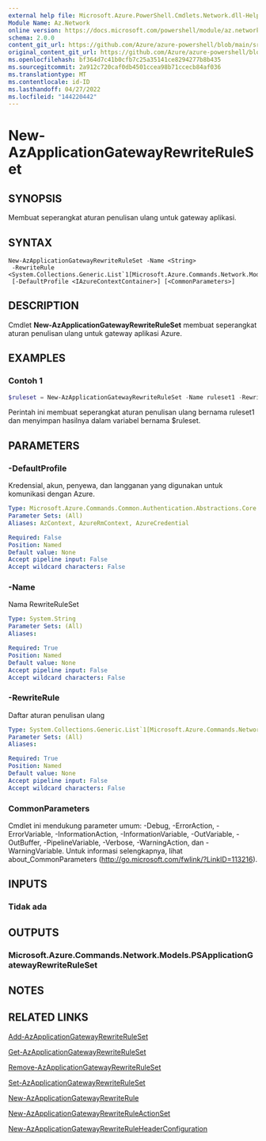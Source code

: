 ```yaml
---
external help file: Microsoft.Azure.PowerShell.Cmdlets.Network.dll-Help.xml
Module Name: Az.Network
online version: https://docs.microsoft.com/powershell/module/az.network/new-azapplicationgatewayrewriteruleset
schema: 2.0.0
content_git_url: https://github.com/Azure/azure-powershell/blob/main/src/Network/Network/help/New-AzApplicationGatewayRewriteRuleSet.md
original_content_git_url: https://github.com/Azure/azure-powershell/blob/main/src/Network/Network/help/New-AzApplicationGatewayRewriteRuleSet.md
ms.openlocfilehash: bf364d7c41b0cfb7c25a35141ce8294277b8b435
ms.sourcegitcommit: 2a912c720caf0db4501ccea98b71ccecb84af036
ms.translationtype: MT
ms.contentlocale: id-ID
ms.lasthandoff: 04/27/2022
ms.locfileid: "144220442"
---
```

# New-AzApplicationGatewayRewriteRuleSet

## SYNOPSIS
Membuat seperangkat aturan penulisan ulang untuk gateway aplikasi.

## SYNTAX

```
New-AzApplicationGatewayRewriteRuleSet -Name <String>
 -RewriteRule <System.Collections.Generic.List`1[Microsoft.Azure.Commands.Network.Models.PSApplicationGatewayRewriteRule]>
 [-DefaultProfile <IAzureContextContainer>] [<CommonParameters>]
```

## DESCRIPTION
Cmdlet **New-AzApplicationGatewayRewriteRuleSet** membuat seperangkat aturan penulisan ulang untuk gateway aplikasi Azure.

## EXAMPLES

### Contoh 1
```powershell
$ruleset = New-AzApplicationGatewayRewriteRuleSet -Name ruleset1 -RewriteRule $rule
```

Perintah ini membuat seperangkat aturan penulisan ulang bernama ruleset1 dan menyimpan hasilnya dalam variabel bernama $ruleset.

## PARAMETERS

### -DefaultProfile
Kredensial, akun, penyewa, dan langganan yang digunakan untuk komunikasi dengan Azure.

```yaml
Type: Microsoft.Azure.Commands.Common.Authentication.Abstractions.Core.IAzureContextContainer
Parameter Sets: (All)
Aliases: AzContext, AzureRmContext, AzureCredential

Required: False
Position: Named
Default value: None
Accept pipeline input: False
Accept wildcard characters: False
```

### -Name
Nama RewriteRuleSet

```yaml
Type: System.String
Parameter Sets: (All)
Aliases:

Required: True
Position: Named
Default value: None
Accept pipeline input: False
Accept wildcard characters: False
```

### -RewriteRule
Daftar aturan penulisan ulang

```yaml
Type: System.Collections.Generic.List`1[Microsoft.Azure.Commands.Network.Models.PSApplicationGatewayRewriteRule]
Parameter Sets: (All)
Aliases:

Required: True
Position: Named
Default value: None
Accept pipeline input: False
Accept wildcard characters: False
```

### CommonParameters
Cmdlet ini mendukung parameter umum: -Debug, -ErrorAction, -ErrorVariable, -InformationAction, -InformationVariable, -OutVariable, -OutBuffer, -PipelineVariable, -Verbose, -WarningAction, dan -WarningVariable. Untuk informasi selengkapnya, lihat about_CommonParameters (http://go.microsoft.com/fwlink/?LinkID=113216).

## INPUTS

### Tidak ada

## OUTPUTS

### Microsoft.Azure.Commands.Network.Models.PSApplicationGatewayRewriteRuleSet

## NOTES

## RELATED LINKS

[Add-AzApplicationGatewayRewriteRuleSet](./Add-AzApplicationGatewayRewriteRuleSet.md)

[Get-AzApplicationGatewayRewriteRuleSet](./Get-AzApplicationGatewayRewriteRuleSet.md)

[Remove-AzApplicationGatewayRewriteRuleSet](./Remove-AzApplicationGatewayRewriteRuleSet.md)

[Set-AzApplicationGatewayRewriteRuleSet](./Set-AzApplicationGatewayRewriteRuleSet.md)

[New-AzApplicationGatewayRewriteRule](./New-AzApplicationGatewayRewriteRule.md)

[New-AzApplicationGatewayRewriteRuleActionSet](./New-AzApplicationGatewayRewriteRuleActionSet.md)

[New-AzApplicationGatewayRewriteRuleHeaderConfiguration](./New-AzApplicationGatewayRewriteRuleHeaderConfiguration.md)
